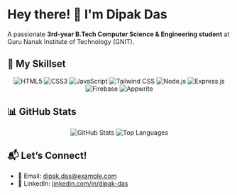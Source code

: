 # Hey there! 👋 I'm Dipak Das
A passionate **3rd-year B.Tech Computer Science & Engineering student** at Guru Nanak Institute of Technology (GNIT).

## 🔧 My Skillset
<p align="center">
  <img src="https://img.shields.io/badge/-HTML5-E34F26?style=flat-square&logo=html5&logoColor=white" alt="HTML5">
  <img src="https://img.shields.io/badge/-CSS3-1572B6?style=flat-square&logo=css3&logoColor=white" alt="CSS3">
  <img src="https://img.shields.io/badge/-JavaScript-F7DF1E?style=flat-square&logo=javascript&logoColor=black" alt="JavaScript">
  <img src="https://img.shields.io/badge/-Tailwind_CSS-38B2AC?style=flat-square&logo=tailwind-css&logoColor=white" alt="Tailwind CSS">
  <img src="https://img.shields.io/badge/-Node.js-339933?style=flat-square&logo=node.js&logoColor=white" alt="Node.js">
  <img src="https://img.shields.io/badge/-Express.js-000000?style=flat-square&logo=express&logoColor=white" alt="Express.js">
  <img src="https://img.shields.io/badge/-Firebase-FFCA28?style=flat-square&logo=firebase&logoColor=black" alt="Firebase">
  <img src="https://img.shields.io/badge/-Appwrite-F02E65?style=flat-square&logo=appwrite&logoColor=white" alt="Appwrite">
</p>

## 📊 GitHub Stats
<p align="center">
  <img src="https://github-readme-stats.vercel.app/api?username=Dipak-8&show_icons=true&theme=radical&hide_border=true" alt="GitHub Stats">
  <img src="https://github-readme-stats.vercel.app/api/top-langs/?username=Dipak-8&layout=compact&theme=radical&hide_border=true" alt="Top Languages">
</p>

## 📬 Let’s Connect!
- 📧 Email: [dipak.das@example.com](mailto:dipak.das@example.com)
- 🔗 LinkedIn: [linkedin.com/in/dipak-das](https://linkedin.com/in/dipak-das)
